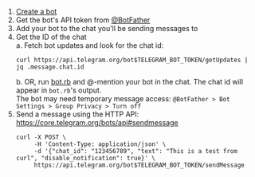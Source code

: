 1. [Create a bot](https://core.telegram.org/bots#6-botfather)
2. Get the bot's API token from [@BotFather](https://telegram.me/BotFather)
3. Add your bot to the chat you'll be sending messages to
3. Get the ID of the chat  
   a. Fetch bot updates and look for the chat id:  
      ```
      curl https://api.telegram.org/bot$TELEGRAM_BOT_TOKEN/getUpdates | jq .message.chat.id
      ```
   b. OR, run [bot.rb](https://gist.github.com/dideler/85de4d64f66c1966788c1b2304b9caf1#file-bot-rb) and @-mention your bot in the chat. The chat id will appear in `bot.rb`'s output.  
     The bot may need temporary message access: `@BotFather > Bot Settings > Group Privacy > Turn off`
4. Send a message using the HTTP API: https://core.telegram.org/bots/api#sendmessage  
   ```shell
   curl -X POST \
        -H 'Content-Type: application/json' \
        -d '{"chat_id": "123456789", "text": "This is a test from curl", "disable_notification": true}' \
        https://api.telegram.org/bot$TELEGRAM_BOT_TOKEN/sendMessage
   ```